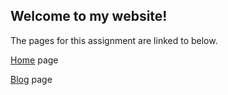 ## Welcome to my website!

The pages for this assignment are linked to below.

[Home](home.md) page

[Blog](blog.md) page

